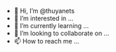 - 👋 Hi, I’m @thuyanets
- 👀 I’m interested in ...
- 🌱 I’m currently learning ...
- 💞️ I’m looking to collaborate on ...
- 📫 How to reach me ...

<!---
thuyanets/thuyanets is a ✨ special ✨ repository because its `README.md` (this file) appears on your GitHub profile.
You can click the Preview link to take a look at your changes.
--->
